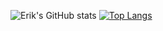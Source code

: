 ![Erik's GitHub stats](https://github-readme-stats.vercel.app/api?username=erikmelton&count_private=true&show_icons=true&theme=radical)
[![Top Langs](https://github-readme-stats.vercel.app/api/top-langs/?username=erikmelton)](https://github.com/anuraghazra/github-readme-stats&layout=compact)
